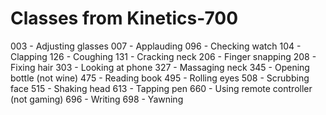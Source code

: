 # Classes from Kinetics-700
003 - Adjusting glasses
007 - Applauding
096 - Checking watch
104 - Clapping
126 - Coughing
131 - Cracking neck
206 - Finger snapping
208 - Fixing hair
303 - Looking at phone
327 - Massaging neck
345 - Opening bottle (not wine)
475 - Reading book
495 - Rolling eyes
508 - Scrubbing face
515 - Shaking head
613 - Tapping pen
660 - Using remote controller (not gaming)
696 - Writing
698 - Yawning